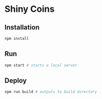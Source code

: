 # Shiny Coins

## Installation
````bash
npm install
````

## Run
````bash
npm start # starts a local server
````

## Deploy
````bash
npm run build # outputs to build directory
````
